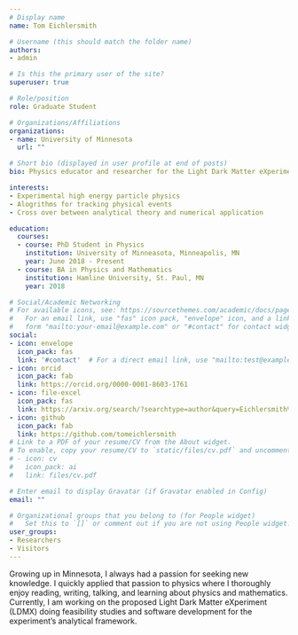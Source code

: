```yaml
---
# Display name
name: Tom Eichlersmith

# Username (this should match the folder name)
authors:
- admin

# Is this the primary user of the site?
superuser: true

# Role/position
role: Graduate Student

# Organizations/Affiliations
organizations:
- name: University of Minnesota 
  url: ""

# Short bio (displayed in user profile at end of posts)
bio: Physics educator and researcher for the Light Dark Matter eXperiment.  

interests:
- Experimental high energy particle physics 
- Alogrithms for tracking physical events 
- Cross over between analytical theory and numerical application 

education:
  courses:
  - course: PhD Student in Physics
    institution: University of Minneasota, Minneapolis, MN
    year: June 2018 - Present 
  - course: BA in Physics and Mathematics
    institution: Hamline University, St. Paul, MN
    year: 2018

# Social/Academic Networking
# For available icons, see: https://sourcethemes.com/academic/docs/page-builder/#icons
#   For an email link, use "fas" icon pack, "envelope" icon, and a link in the
#   form "mailto:your-email@example.com" or "#contact" for contact widget.
social:
- icon: envelope
  icon_pack: fas
  link: '#contact'  # For a direct email link, use "mailto:test@example.org".
- icon: orcid
  icon_pack: fab
  link: https://orcid.org/0000-0001-8603-1761
- icon: file-excel
  icon_pack: fas
  link: https://arxiv.org/search/?searchtype=author&query=Eichlersmith%2C+T
- icon: github
  icon_pack: fab
  link: https://github.com/tomeichlersmith
# Link to a PDF of your resume/CV from the About widget.
# To enable, copy your resume/CV to `static/files/cv.pdf` and uncomment the lines below.
# - icon: cv
#   icon_pack: ai
#   link: files/cv.pdf

# Enter email to display Gravatar (if Gravatar enabled in Config)
email: ""

# Organizational groups that you belong to (for People widget)
#   Set this to `[]` or comment out if you are not using People widget.
user_groups:
- Researchers
- Visitors
---
```

Growing up in Minnesota, I always had a passion for seeking new knowledge. I quickly applied that passion to physics where I thoroughly enjoy reading, writing, talking, and learning about physics and mathematics. Currently, I am working on the proposed Light Dark Matter eXperiment (LDMX) doing feasibility studies and software development for the experiment’s analytical framework.

